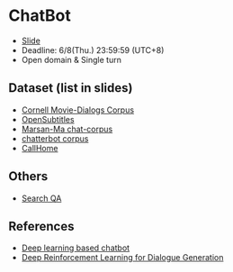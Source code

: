 # ChatBot 
- [Slide][slide]
- Deadline: 6/8(Thu.) 23:59:59 (UTC+8)
- Open domain & Single turn

## Dataset (list in slides)
- [Cornell Movie-Dialogs Corpus][CMDS]
- [OpenSubtitles][OS]
- [Marsan-Ma chat-corpus][MMCC]
- [chatterbot corpus][CBC]
- [CallHome][CH]

## Others
- [Search QA][SQA]

## References
- [Deep learning based chatbot][DLBC]
- [Deep Reinforcement Learning for Dialogue Generation][DRLDG]

[slide]: https://docs.google.com/presentation/d/1e-9a7MmHDi1OfXrSFh_NOuyXjK2cN640JcZ5D08MBEk/edit#slide=id.g1efeb48205_0_0
[CMDS]: https://www.cs.cornell.edu/~cristian/Cornell_Movie-Dialogs_Corpus.html
[OS]: http://opus.lingfil.uu.se/OpenSubtitles.php
[MMCC]: https://github.com/Marsan-Ma/chat_corpus
[CBC]: https://github.com/gunthercox/chatterbot-corpus/tree/master/chatterbot_corpus/data
[CH]: http://talkbank.org/access/CABank/CallHome/eng.html
[SQA]: https://github.com/nyu-dl/SearchQA
[DLBC]: https://github.com/Conchylicultor/DeepQA
[DRLDG]: https://github.com/liuyuemaicha/Deep-Reinforcement-Learning-for-Dialogue-Generation-in-tensorflow

